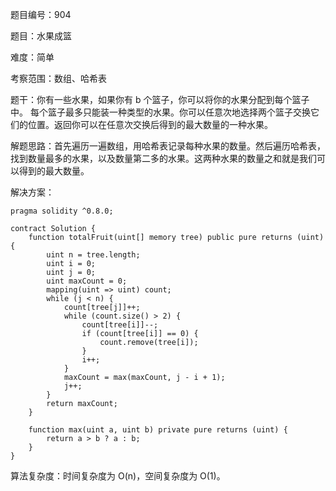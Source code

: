 题目编号：904

题目：水果成篮

难度：简单

考察范围：数组、哈希表

题干：你有一些水果，如果你有 b 个篮子，你可以将你的水果分配到每个篮子中。 每个篮子最多只能装一种类型的水果。你可以任意次地选择两个篮子交换它们的位置。返回你可以在任意次交换后得到的最大数量的一种水果。

解题思路：首先遍历一遍数组，用哈希表记录每种水果的数量。然后遍历哈希表，找到数量最多的水果，以及数量第二多的水果。这两种水果的数量之和就是我们可以得到的最大数量。

解决方案：

```
pragma solidity ^0.8.0;

contract Solution {
    function totalFruit(uint[] memory tree) public pure returns (uint) {
        uint n = tree.length;
        uint i = 0;
        uint j = 0;
        uint maxCount = 0;
        mapping(uint => uint) count;
        while (j < n) {
            count[tree[j]]++;
            while (count.size() > 2) {
                count[tree[i]]--;
                if (count[tree[i]] == 0) {
                    count.remove(tree[i]);
                }
                i++;
            }
            maxCount = max(maxCount, j - i + 1);
            j++;
        }
        return maxCount;
    }
    
    function max(uint a, uint b) private pure returns (uint) {
        return a > b ? a : b;
    }
}
```

算法复杂度：时间复杂度为 O(n)，空间复杂度为 O(1)。